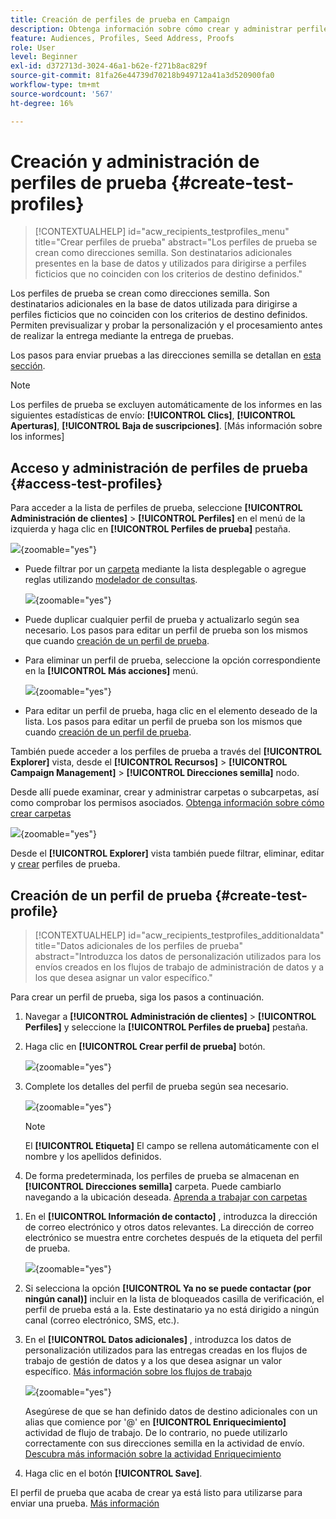 ```yaml
---
title: Creación de perfiles de prueba en Campaign
description: Obtenga información sobre cómo crear y administrar perfiles de prueba en Adobe Campaign
feature: Audiences, Profiles, Seed Address, Proofs
role: User
level: Beginner
exl-id: d372713d-3024-46a1-b62e-f271b8ac829f
source-git-commit: 81fa26e44739d70218b949712a41a3d520900fa0
workflow-type: tm+mt
source-wordcount: '567'
ht-degree: 16%

---
```


# Creación y administración de perfiles de prueba {#create-test-profiles}

>[!CONTEXTUALHELP]
>id="acw_recipients_testprofiles_menu"
>title="Crear perfiles de prueba"
>abstract="Los perfiles de prueba se crean como direcciones semilla. Son destinatarios adicionales presentes en la base de datos y utilizados para dirigirse a perfiles ficticios que no coinciden con los criterios de destino definidos."

Los perfiles de prueba se crean como direcciones semilla. Son destinatarios adicionales en la base de datos utilizada para dirigirse a perfiles ficticios que no coinciden con los criterios de destino definidos. Permiten previsualizar y probar la personalización y el procesamiento antes de realizar la entrega mediante la entrega de pruebas.

<!--Learn more on test profiles in the [Campaign v8 (client console) documentation](https://experienceleague.adobe.com/docs/campaign/campaign-v8/audience/add-profiles/test-profiles.html){target="_blank"}.-->

Los pasos para enviar pruebas a las direcciones semilla se detallan en [esta sección](../preview-test/test-deliveries.md#test-profiles).

>[!NOTE]
>
>Los perfiles de prueba se excluyen automáticamente de los informes en las siguientes estadísticas de envío: **[!UICONTROL Clics]**, **[!UICONTROL Aperturas]**, **[!UICONTROL Baja de suscripciones]**. [Más información sobre los informes]

## Acceso y administración de perfiles de prueba {#access-test-profiles}

Para acceder a la lista de perfiles de prueba, seleccione **[!UICONTROL Administración de clientes]** > **[!UICONTROL Perfiles]** en el menú de la izquierda y haga clic en **[!UICONTROL Perfiles de prueba]** pestaña.

![](assets/test-profile-list.png){zoomable=&quot;yes&quot;}

* Puede filtrar por un [carpeta](../get-started/permissions.md#folders) mediante la lista desplegable o agregue reglas utilizando [modelador de consultas](../query/query-modeler-overview.md).

  ![](assets/test-profile-list-filters.png){zoomable=&quot;yes&quot;}

* Puede duplicar cualquier perfil de prueba y actualizarlo según sea necesario. Los pasos para editar un perfil de prueba son los mismos que cuando [creación de un perfil de prueba](#create-test-profile).

* Para eliminar un perfil de prueba, seleccione la opción correspondiente en la **[!UICONTROL Más acciones]** menú.

  ![](assets/test-profile-list-delete.png){zoomable=&quot;yes&quot;}

* Para editar un perfil de prueba, haga clic en el elemento deseado de la lista. Los pasos para editar un perfil de prueba son los mismos que cuando [creación de un perfil de prueba](#create-test-profile).

También puede acceder a los perfiles de prueba a través del **[!UICONTROL Explorer]** vista, desde el **[!UICONTROL Recursos]** > **[!UICONTROL Campaign Management]** > **[!UICONTROL Direcciones semilla]** nodo.

Desde allí puede examinar, crear y administrar carpetas o subcarpetas, así como comprobar los permisos asociados. [Obtenga información sobre cómo crear carpetas](../get-started/permissions.md#folders)

![](assets/test-profiles-folders.png){zoomable=&quot;yes&quot;}

Desde el **[!UICONTROL Explorer]** vista también puede filtrar, eliminar, editar y [crear](#create-test-profile) perfiles de prueba.

## Creación de un perfil de prueba {#create-test-profile}

>[!CONTEXTUALHELP]
>id="acw_recipients_testprofiles_additionaldata"
>title="Datos adicionales de los perfiles de prueba"
>abstract="Introduzca los datos de personalización utilizados para los envíos creados en los flujos de trabajo de administración de datos y a los que desea asignar un valor específico."

Para crear un perfil de prueba, siga los pasos a continuación.

1. Navegar a **[!UICONTROL Administración de clientes]** > **[!UICONTROL Perfiles]** y seleccione la **[!UICONTROL Perfiles de prueba]** pestaña.

1. Haga clic en **[!UICONTROL Crear perfil de prueba]** botón.

   ![](assets/test-profile-create.png){zoomable=&quot;yes&quot;}

1. Complete los detalles del perfil de prueba según sea necesario. <!--Most of the fields are the same as when creating profiles. [Learn more]-->

   ![](assets/test-profile-details.png){zoomable=&quot;yes&quot;}

   >[!NOTE]
   >
   >El **[!UICONTROL Etiqueta]** El campo se rellena automáticamente con el nombre y los apellidos definidos.

1. De forma predeterminada, los perfiles de prueba se almacenan en **[!UICONTROL Direcciones semilla]** carpeta. Puede cambiarlo navegando a la ubicación deseada. [Aprenda a trabajar con carpetas](../get-started/permissions.md#folders)

   <!--![](assets/test-profile-folder.png){zoomable="yes"}-->

<!--
You do not need to enter all fields of each tab when creating a seed address. Missing personalization elements are entered randomly during delivery analysis. (Not valid?)
-->

1. En el **[!UICONTROL Información de contacto]** , introduzca la dirección de correo electrónico y otros datos relevantes. La dirección de correo electrónico se muestra entre corchetes después de la etiqueta del perfil de prueba.

   ![](assets/test-profile-address.png){zoomable=&quot;yes&quot;}

1. Si selecciona la opción **[!UICONTROL Ya no se puede contactar (por ningún canal)]** incluir en la lista de bloqueados casilla de verificación, el perfil de prueba está a la. Este destinatario ya no está dirigido a ningún canal (correo electrónico, SMS, etc.).

1. En el **[!UICONTROL Datos adicionales]** , introduzca los datos de personalización utilizados para las entregas creadas en los flujos de trabajo de gestión de datos y a los que desea asignar un valor específico. [Más información sobre los flujos de trabajo](../workflows/gs-workflows.md)

   ![](assets/test-profile-additional-data.png){zoomable=&quot;yes&quot;}

   Asegúrese de que se han definido datos de destino adicionales con un alias que comience por &#39;@&#39; en **[!UICONTROL Enriquecimiento]** actividad de flujo de trabajo. De lo contrario, no puede utilizarlo correctamente con sus direcciones semilla en la actividad de envío. [Descubra más información sobre la actividad Enriquecimiento](../workflows/activities/enrichment.md)

1. Haga clic en el botón **[!UICONTROL Save]**.

El perfil de prueba que acaba de crear ya está listo para utilizarse para enviar una prueba. [Más información](../preview-test/test-deliveries.md#test-profiles)

<!--Use test profiles in Direct mail? cf v7/v8-->
